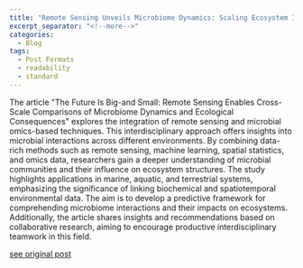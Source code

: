 ```yaml
---
title: "Remote Sensing Unveils Microbiome Dynamics: Scaling Ecosystem Interactions Profoundly"
excerpt_separator: "<!--more-->"
categories:
  - Blog
tags:
  - Post Formats
  - readability
  - standard
---
```

The article "The Future Is Big-and Small: Remote Sensing Enables Cross-Scale Comparisons of Microbiome Dynamics and Ecological Consequences" explores the integration of remote sensing and microbial omics-based techniques. This interdisciplinary approach offers insights into microbial interactions across different environments. By combining data-rich methods such as remote sensing, machine learning, spatial statistics, and omics data, researchers gain a deeper understanding of microbial communities and their influence on ecosystem structures. The study highlights applications in marine, aquatic, and terrestrial systems, emphasizing the significance of linking biochemical and spatiotemporal environmental data. The aim is to develop a predictive framework for comprehending microbiome interactions and their impacts on ecosystems. Additionally, the article shares insights and recommendations based on collaborative research, aiming to encourage productive interdisciplinary teamwork in this field.

[see original post](https://journals.asm.org/doi/10.1128/msystems.01106-21)
